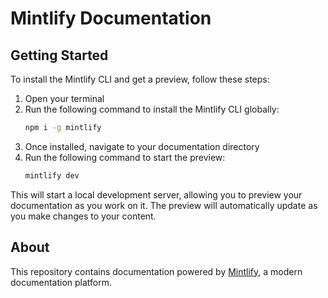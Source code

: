 # Mintlify Documentation

## Getting Started

To install the Mintlify CLI and get a preview, follow these steps:

1. Open your terminal
2. Run the following command to install the Mintlify CLI globally:
   ```bash
   npm i -g mintlify
   ```
3. Once installed, navigate to your documentation directory
4. Run the following command to start the preview:
   ```bash
   mintlify dev
   ```

This will start a local development server, allowing you to preview your documentation as you work on it. The preview will automatically update as you make changes to your content.

## About

This repository contains documentation powered by [Mintlify](https://mintlify.com/), a modern documentation platform. 